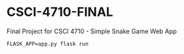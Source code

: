 # CSCI-4710-FINAL
Final Project for CSCI 4710 - Simple Snake Game Web App

```
FLASK_APP=app.py flask run
```
